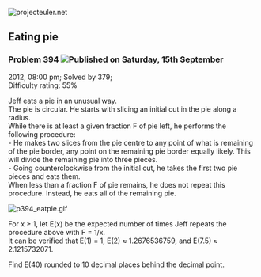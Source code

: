 ![projecteuler.net](images/print_page_logo.png)

## Eating pie

### Problem 394 ![](images/icon_info.png)Published on Saturday, 15th September
2012, 08:00 pm; Solved by 379;  
Difficulty rating: 55%

Jeff eats a pie in an unusual way.  
The pie is circular. He starts with slicing an initial cut in the pie along a
radius.  
While there is at least a given fraction F of pie left, he performs the
following procedure:  
\- He makes two slices from the pie centre to any point of what is remaining
of the pie border, any point on the remaining pie border equally likely. This
will divide the remaining pie into three pieces.  
\- Going counterclockwise from the initial cut, he takes the first two pie
pieces and eats them.  
When less than a fraction F of pie remains, he does not repeat this procedure.
Instead, he eats all of the remaining pie.

![p394_eatpie.gif](project/images/p394_eatpie.gif)

For x ≥ 1, let E(x) be the expected number of times Jeff repeats the procedure
above with F = 1/x.  
It can be verified that E(1) = 1, E(2) ≈ 1.2676536759, and E(7.5) ≈
2.1215732071.

Find E(40) rounded to 10 decimal places behind the decimal point.

  
  

